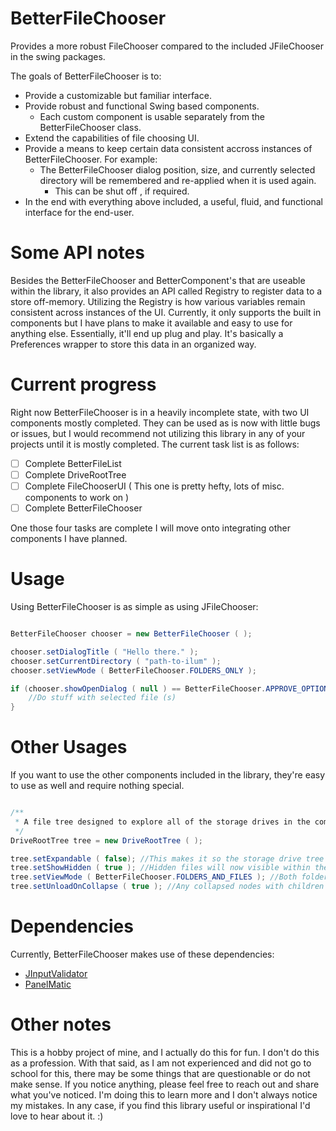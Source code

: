 # BetterFileChooser
Provides a more robust FileChooser compared to the included JFileChooser in the swing packages.

The goals of BetterFileChooser is to:
- Provide a customizable but familiar interface.
- Provide robust and functional Swing based components.
  - Each custom component is usable separately from the BetterFileChooser class.
- Extend the capabilities of file choosing UI.
- Provide a means to keep certain data consistent accross instances of BetterFileChooser. For example: 
  - The BetterFileChooser dialog position, size, and currently selected directory will be remembered and re-applied when it is used again.
    - This can be shut off , if required.
- In the end with everything above included, a useful, fluid, and functional interface for the end-user.

# Some API notes
Besides the BetterFileChooser and BetterComponent's that are useable within the library, it also provides an API called Registry to register data to a store off-memory. Utilizing the Registry is how various variables remain consistent across instances of the UI. Currently, it only supports the built in components but I have plans to make it available and easy to use for anything else. Essentially, it'll end up plug and play. It's basically a Preferences wrapper to store this data in an organized way.

# Current progress
Right now BetterFileChooser is in a heavily incomplete state, with two UI components mostly completed. They can be used
as is now with little bugs or issues, but I would recommend not utilizing this library in any of your projects until it is 
mostly completed. The current task list is as follows:

- [ ] Complete BetterFileList
- [ ] Complete DriveRootTree
- [ ] Complete FileChooserUI ( This one is pretty hefty, lots of misc. components to work on )
- [ ] Complete BetterFileChooser

One those four tasks are complete I will move onto integrating other components I have planned.


# Usage
Using BetterFileChooser is as simple as using JFileChooser:

```java

BetterFileChooser chooser = new BetterFileChooser ( );

chooser.setDialogTitle ( "Hello there." );
chooser.setCurrentDirectory ( "path-to-ilum" );
chooser.setViewMode ( BetterFileChooser.FOLDERS_ONLY );

if (chooser.showOpenDialog ( null ) == BetterFileChooser.APPROVE_OPTION ) {
    //Do stuff with selected file (s)
}
```

# Other Usages
If you want to use the other components included in the library, they're easy to use as well and require nothing special.

```java

/**
 * A file tree designed to explore all of the storage drives in the computer.
 */
DriveRootTree tree = new DriveRootTree ( );

tree.setExpandable ( false); //This makes it so the storage drive tree nodes cannot be expanded!
tree.setShowHidden ( true ); //Hidden files will now visible within the tree.
tree.setViewMode ( BetterFileChooser.FOLDERS_AND_FILES ); //Both folders and files will be visible in the tree.
tree.setUnloadOnCollapse ( true ); //Any collapsed nodes with children will have those children unloaded.
```

# Dependencies
Currently, BetterFileChooser makes use of these dependencies:
- [JInputValidator](https://github.com/rhwood/jinputvalidator)
- [PanelMatic](https://github.com/codeworth-gh/PanelMatic)

# Other notes
This is a hobby project of mine, and I actually do this for fun. I don't do this as a profession. With that said, as I
am not experienced and did not go to school for this, there may be some things that are questionable or do not make sense. 
If you notice anything, please feel free to reach out and share what you've noticed. I'm doing this to learn more and I 
don't always notice my mistakes. In any case, if you find this library useful or inspirational I'd love to hear about it. :)

